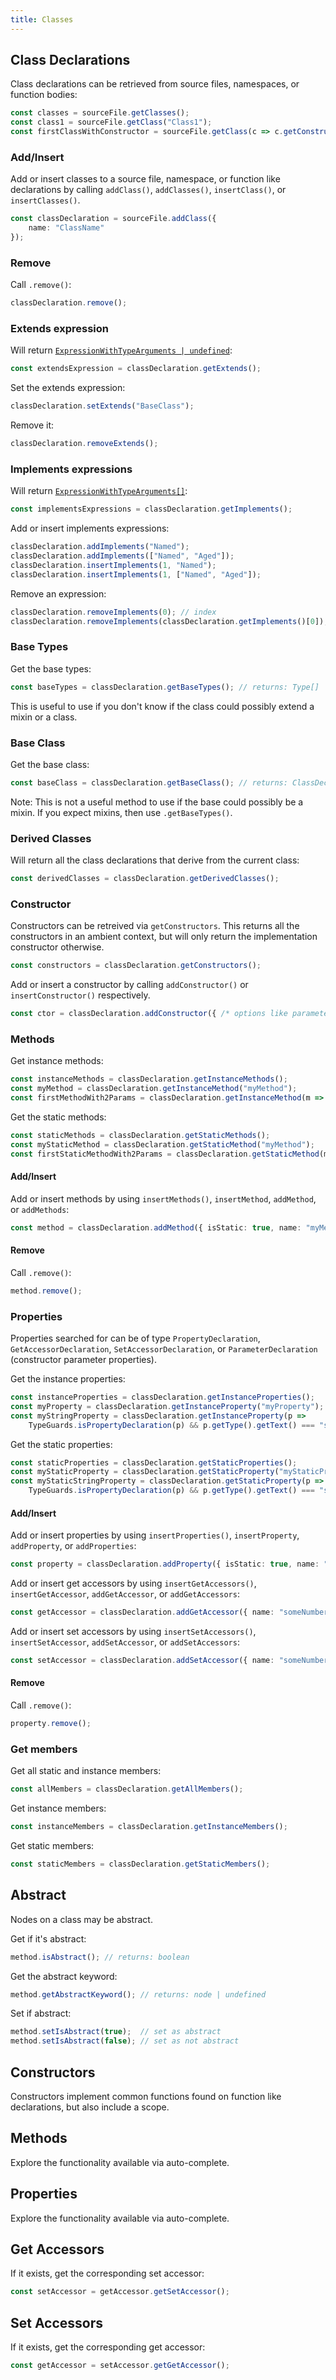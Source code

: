 ```yaml
---
title: Classes
---
```


## Class Declarations

Class declarations can be retrieved from source files, namespaces, or function bodies:

```ts
const classes = sourceFile.getClasses();
const class1 = sourceFile.getClass("Class1");
const firstClassWithConstructor = sourceFile.getClass(c => c.getConstructors().length > 0);
```

### Add/Insert

Add or insert classes to a source file, namespace, or function like declarations by calling `addClass()`, `addClasses()`, `insertClass()`, or `insertClasses()`.

```ts
const classDeclaration = sourceFile.addClass({
    name: "ClassName"
});
```

### Remove

Call `.remove()`:

```ts
classDeclaration.remove();
```

### Extends expression

Will return [`ExpressionWithTypeArguments | undefined`](expressions):

```ts
const extendsExpression = classDeclaration.getExtends();
```

Set the extends expression:

```ts
classDeclaration.setExtends("BaseClass");
```

Remove it:

```ts
classDeclaration.removeExtends();
```

### Implements expressions

Will return [`ExpressionWithTypeArguments[]`](expressions):

```ts
const implementsExpressions = classDeclaration.getImplements();
```

Add or insert implements expressions:

```ts
classDeclaration.addImplements("Named");
classDeclaration.addImplements(["Named", "Aged"]);
classDeclaration.insertImplements(1, "Named");
classDeclaration.insertImplements(1, ["Named", "Aged"]);
```

Remove an expression:

```ts
classDeclaration.removeImplements(0); // index
classDeclaration.removeImplements(classDeclaration.getImplements()[0]); // node
```

### Base Types

Get the base types:

```ts
const baseTypes = classDeclaration.getBaseTypes(); // returns: Type[]
```

This is useful to use if you don't know if the class could possibly extend a mixin or a class.

### Base Class

Get the base class:

```ts
const baseClass = classDeclaration.getBaseClass(); // returns: ClassDeclaration | undefined
```

Note: This is not a useful method to use if the base could possibly be a mixin. If you expect mixins, then use `.getBaseTypes()`.

### Derived Classes

Will return all the class declarations that derive from the current class:

```ts
const derivedClasses = classDeclaration.getDerivedClasses();
```

### Constructor

Constructors can be retreived via `getConstructors`. This returns all the constructors in an ambient context, but will only return the
implementation constructor otherwise.

```ts
const constructors = classDeclaration.getConstructors();
```

Add or insert a constructor by calling `addConstructor()` or `insertConstructor()` respectively.

```ts
const ctor = classDeclaration.addConstructor({ /* options like parameters may go here */ });
```

### Methods

Get instance methods:

```ts
const instanceMethods = classDeclaration.getInstanceMethods();
const myMethod = classDeclaration.getInstanceMethod("myMethod");
const firstMethodWith2Params = classDeclaration.getInstanceMethod(m => m.getParameters().length === 2);
```

Get the static methods:

```ts
const staticMethods = classDeclaration.getStaticMethods();
const myStaticMethod = classDeclaration.getStaticMethod("myMethod");
const firstStaticMethodWith2Params = classDeclaration.getStaticMethod(m => m.getParameters().length === 2);
```

#### Add/Insert

Add or insert methods by using `insertMethods()`, `insertMethod`, `addMethod`, or `addMethods`:

```ts
const method = classDeclaration.addMethod({ isStatic: true, name: "myMethod", returnType: "string" });
```

#### Remove

Call `.remove()`:

```ts
method.remove();
```

### Properties

Properties searched for can be of type `PropertyDeclaration`, `GetAccessorDeclaration`, `SetAccessorDeclaration`, or `ParameterDeclaration` (constructor parameter properties).

Get the instance properties:

```ts
const instanceProperties = classDeclaration.getInstanceProperties();
const myProperty = classDeclaration.getInstanceProperty("myProperty");
const myStringProperty = classDeclaration.getInstanceProperty(p =>
    TypeGuards.isPropertyDeclaration(p) && p.getType().getText() === "string");
```

Get the static properties:

```ts
const staticProperties = classDeclaration.getStaticProperties();
const myStaticProperty = classDeclaration.getStaticProperty("myStaticProperty");
const myStaticStringProperty = classDeclaration.getStaticProperty(p =>
    TypeGuards.isPropertyDeclaration(p) && p.getType().getText() === "string");
```

#### Add/Insert

Add or insert properties by using `insertProperties()`, `insertProperty`, `addProperty`, or `addProperties`:

```ts
const property = classDeclaration.addProperty({ isStatic: true, name: "prop", type: "string" });
```

Add or insert get accessors by using `insertGetAccessors()`, `insertGetAccessor`, `addGetAccessor`, or `addGetAccessors`:

```ts
const getAccessor = classDeclaration.addGetAccessor({ name: "someNumber", returnType: "number", body: "return 5;" });
```

Add or insert set accessors by using `insertSetAccessors()`, `insertSetAccessor`, `addSetAccessor`, or `addSetAccessors`:

```ts
const setAccessor = classDeclaration.addSetAccessor({ name: "someNumber", parameters: [{ name: "value", type: "number" }], body: "_someNumber = value;" });
```

#### Remove

Call `.remove()`:

```ts
property.remove();
```

### Get members

Get all static and instance members:

```ts
const allMembers = classDeclaration.getAllMembers();
```

Get instance members:

```ts
const instanceMembers = classDeclaration.getInstanceMembers();
```

Get static members:

```ts
const staticMembers = classDeclaration.getStaticMembers();
```

## Abstract

Nodes on a class may be abstract.

Get if it's abstract:

```ts
method.isAbstract(); // returns: boolean
```

Get the abstract keyword:

```ts
method.getAbstractKeyword(); // returns: node | undefined
```

Set if abstract:

```ts
method.setIsAbstract(true);  // set as abstract
method.setIsAbstract(false); // set as not abstract
```

## Constructors

Constructors implement common functions found on function like declarations, but also include a scope.

## Methods

Explore the functionality available via auto-complete.

## Properties

Explore the functionality available via auto-complete.

## Get Accessors

If it exists, get the corresponding set accessor:

```ts
const setAccessor = getAccessor.getSetAccessor();
```

## Set Accessors

If it exists, get the corresponding get accessor:

```ts
const getAccessor = setAccessor.getGetAccessor();
```
